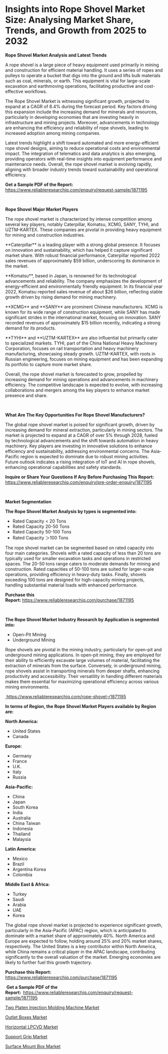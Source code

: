 <p><h1>Insights into Rope Shovel Market Size: Analysing Market Share, Trends, and Growth from 2025 to 2032</h1></p><p><strong>Rope Shovel Market Analysis and Latest Trends</strong></p>
<p><p>A rope shovel is a large piece of heavy equipment used primarily in mining and construction for efficient material handling. It uses a series of ropes and pulleys to operate a bucket that digs into the ground and lifts bulk materials such as coal, minerals, or earth. This equipment is vital for large-scale excavation and earthmoving operations, facilitating productive and cost-effective workflows.</p><p>The Rope Shovel Market is witnessing significant growth, projected to expand at a CAGR of 8.4% during the forecast period. Key factors driving this expansion include the increasing demand for minerals and resources, particularly in developing economies that are investing heavily in infrastructure and mining projects. Moreover, advancements in technology are enhancing the efficiency and reliability of rope shovels, leading to increased adoption among mining companies.</p><p>Latest trends highlight a shift toward automated and more energy-efficient rope shovel designs, aiming to reduce operational costs and environmental impact. The integration of telematics and data analytics is also emerging, providing operators with real-time insights into equipment performance and maintenance needs. Overall, the rope shovel market is evolving rapidly, aligning with broader industry trends toward sustainability and operational efficiency.</p></p>
<p><strong>Get a Sample PDF of the Report:&nbsp;</strong> <a href="https://www.reliableresearchiq.com/enquiry/request-sample/1871195?utm_campaign=1117&utm_medium=2&utm_source=Github&utm_content=ia&utm_term=23022025&utm_id=rope-shovel">https://www.reliableresearchiq.com/enquiry/request-sample/1871195</a></p>
<p>&nbsp;</p>
<p><strong>Rope Shovel Major Market Players</strong></p>
<p><p>The rope shovel market is characterized by intense competition among several key players, notably Caterpillar, Komatsu, XCMG, SANY, TYHI, and UZTM-KARTEX. These companies are pivotal in providing heavy equipment for mining and construction industries.</p><p>**Caterpillar** is a leading player with a strong global presence. It focuses on innovation and sustainability, which has helped it capture significant market share. With robust financial performance, Caterpillar reported 2022 sales revenues of approximately $59 billion, underscoring its dominance in the market.</p><p>**Komatsu**, based in Japan, is renowned for its technological advancements and reliability. The company emphasizes the development of energy-efficient and environmentally friendly equipment. In its financial year 2022, Komatsu reported sales revenue of about $26 billion, reflecting stable growth driven by rising demand for mining machinery.</p><p>**XCMG** and **SANY** are prominent Chinese manufacturers. XCMG is known for its wide range of construction equipment, while SANY has made significant strides in the international market, focusing on innovation. SANY recorded revenues of approximately $15 billion recently, indicating a strong demand for its products.</p><p>**TYHI** and **UZTM-KARTEX** are also influential but primarily cater to specialized markets. TYHI, part of the China National Heavy Machinery Corporation, focuses on rail transportation and heavy machinery manufacturing, showcasing steady growth. UZTM-KARTEX, with roots in Russian engineering, focuses on mining equipment and has been expanding its portfolio to capture more market share.</p><p>Overall, the rope shovel market is forecasted to grow, propelled by increasing demand for mining operations and advancements in machinery efficiency. The competitive landscape is expected to evolve, with increasing collaborations and mergers among the key players to enhance market presence and share.</p></p>
<p>&nbsp;</p>
<p><strong>What Are The Key Opportunities For Rope Shovel Manufacturers?</strong></p>
<p><p>The global rope shovel market is poised for significant growth, driven by increasing demand for mineral extraction, particularly in mining sectors. The market is projected to expand at a CAGR of over 5% through 2028, fueled by technological advancements and the shift towards automation in heavy machinery. Key players are investing in innovative solutions to enhance efficiency and sustainability, addressing environmental concerns. The Asia-Pacific region is expected to dominate due to robust mining activities. Future outlook indicates a rising integration of IoT and AI in rope shovels, enhancing operational capabilities and safety standards.</p></p>
<p><strong>Inquire or Share Your Questions If Any Before Purchasing This Report:</strong> <a href="https://www.reliableresearchiq.com/enquiry/pre-order-enquiry/1871195?utm_campaign=1117&utm_medium=2&utm_source=Github&utm_content=ia&utm_term=23022025&utm_id=rope-shovel">https://www.reliableresearchiq.com/enquiry/pre-order-enquiry/1871195</a></p>
<p>&nbsp;</p>
<p><strong>Market Segmentation</strong></p>
<p><strong>The Rope Shovel Market Analysis by types is segmented into:</strong></p>
<p><ul><li>Rated Capacity < 20 Tons</li><li>Rated Capacity 20-50 Tons</li><li>Rated Capacity 50-100 Tons</li><li>Rated Capacity ＞100 Tons</li></ul></p>
<p><p>The rope shovel market can be segmented based on rated capacity into four main categories. Shovels with a rated capacity of less than 20 tons are typically used for smaller excavation tasks and operations in restricted spaces. The 20-50 tons range caters to moderate demands for mining and construction. Rated capacities of 50-100 tons are suited for larger-scale operations, providing efficiency in heavy-duty tasks. Finally, shovels exceeding 100 tons are designed for high-capacity mining projects, handling substantial material loads with enhanced performance.</p></p>
<p><strong>Purchase this Report:&nbsp;</strong><a href="https://www.reliableresearchiq.com/purchase/1871195?utm_campaign=1117&utm_medium=2&utm_source=Github&utm_content=ia&utm_term=23022025&utm_id=rope-shovel">https://www.reliableresearchiq.com/purchase/1871195</a></p>
<p>&nbsp;</p>
<p><strong>The Rope Shovel Market Industry Research by Application is segmented into:</strong></p>
<p><ul><li>Open-Pit Mining</li><li>Underground Mining</li></ul></p>
<p><p>Rope shovels are pivotal in the mining industry, particularly for open-pit and underground mining applications. In open-pit mining, they are employed for their ability to efficiently excavate large volumes of material, facilitating the extraction of minerals from the surface. Conversely, in underground mining, rope shovels assist in transporting minerals from deeper shafts, enhancing productivity and accessibility. Their versatility in handling different materials makes them essential for maximizing operational efficiency across various mining environments.</p></p>
<p><a href="https://www.reliableresearchiq.com/rope-shovel-r1871195?utm_campaign=1117&utm_medium=2&utm_source=Github&utm_content=ia&utm_term=23022025&utm_id=rope-shovel">&nbsp;https://www.reliableresearchiq.com/rope-shovel-r1871195</a></p>
<p><strong>In terms of Region, the Rope Shovel Market Players available by Region are:</strong></p>
<p>
    <p> <strong> North America: </strong>
        <ul>
            <li>United States</li>
            <li>Canada</li>
        </ul>
        </p> 
    <p> <strong> Europe: </strong>
        <ul>
            <li>Germany</li>
            <li>France</li>
            <li>U.K.</li>
            <li>Italy</li>
            <li>Russia</li>
        </ul>
        </p> 
    <p> <strong> Asia-Pacific: </strong>
        <ul>
            <li>China</li>
            <li>Japan</li>
            <li>South Korea</li>
            <li>India</li>
            <li>Australia</li>
            <li>China Taiwan</li>
            <li>Indonesia</li>
            <li>Thailand</li>
            <li>Malaysia</li>
        </ul>
        </p> 
    <p> <strong> Latin America: </strong>
        <ul>
            <li>Mexico</li>
            <li>Brazil</li>
            <li>Argentina Korea</li>
            <li>Colombia</li>
        </ul>
        </p> 
    <p> <strong> Middle East & Africa: </strong>
        <ul>
            <li>Turkey</li>
            <li>Saudi</li>
            <li>Arabia</li>
            <li>UAE</li>
            <li>Korea</li>
        </ul>
    </p>
    </p>
<p><p>The global rope shovel market is projected to experience significant growth, particularly in the Asia-Pacific (APAC) region, which is anticipated to dominate with a market share of approximately 40%. North America and Europe are expected to follow, holding around 25% and 20% market shares, respectively. The United States is a key contributor within North America, while China remains a critical player in the APAC landscape, contributing significantly to the overall valuation of the market. Emerging economies are likely to further fuel this growth trajectory.</p></p>
<p><strong>Purchase this Report: </strong><a href="https://www.reliableresearchiq.com/purchase/1871195?utm_campaign=1117&utm_medium=2&utm_source=Github&utm_content=ia&utm_term=23022025&utm_id=rope-shovel">https://www.reliableresearchiq.com/purchase/1871195</a></p>
<p>&nbsp;<strong>Get a Sample PDF of the Report:&nbsp;&nbsp;</strong><a href="https://www.reliableresearchiq.com/enquiry/request-sample/1871195?utm_campaign=1117&utm_medium=2&utm_source=Github&utm_content=ia&utm_term=23022025&utm_id=rope-shovel">https://www.reliableresearchiq.com/enquiry/request-sample/1871195</a></p>
<p><strong></strong></p>
<p><p><a href="https://github.com/rreynagjysma65/Market-Research-Report-List-1/blob/main/two-platen-injection-molding-machine-market.md?utm_campaign=1117&utm_medium=2&utm_source=Github&utm_content=ia&utm_term=23022025&utm_id=rope-shovel">Two Platen Injection Molding Machine Market</a></p><p><a href="https://github.com/duzcupetriv/Market-Research-Report-List-1/blob/main/outlet-boxes-market.md?utm_campaign=1117&utm_medium=2&utm_source=Github&utm_content=ia&utm_term=23022025&utm_id=rope-shovel">Outlet Boxes Market</a></p><p><a href="https://github.com/batergrealy/Market-Research-Report-List-1/blob/main/horizontal-lpcvd-market.md?utm_campaign=1117&utm_medium=2&utm_source=Github&utm_content=ia&utm_term=23022025&utm_id=rope-shovel">Horizontal LPCVD Market</a></p><p><a href="https://github.com/beinemidhan7/Market-Research-Report-List-1/blob/main/support-grip-market.md?utm_campaign=1117&utm_medium=2&utm_source=Github&utm_content=ia&utm_term=23022025&utm_id=rope-shovel">Support Grip Market</a></p><p><a href="https://github.com/abexjeliti/Market-Research-Report-List-1/blob/main/surface-mount-box-market.md?utm_campaign=1117&utm_medium=2&utm_source=Github&utm_content=ia&utm_term=23022025&utm_id=rope-shovel">Surface Mount Box Market</a></p></p>
